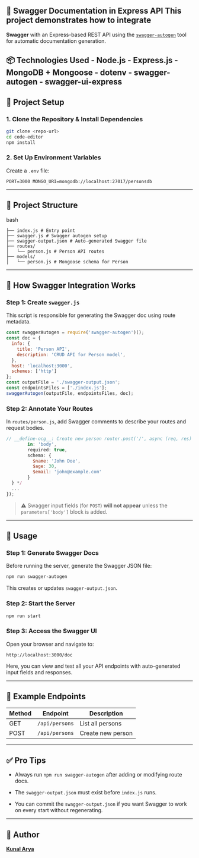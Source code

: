 
## 📘 Swagger Documentation in Express API This project demonstrates how to integrate 
**Swagger** with an Express-based REST API using the [`swagger-autogen`](https://www.npmjs.com/package/swagger-autogen) tool for automatic documentation generation. 
## 📦 Technologies Used - Node.js - Express.js - MongoDB + Mongoose - dotenv - swagger-autogen - swagger-ui-express

## 🔧 Project Setup 
### 1. Clone the Repository & Install Dependencies 
```bash
git clone <repo-url>
cd code-editor
npm install
```


### 2\. Set Up Environment Variables

Create a `.env` file:

`PORT=3000
MONGO_URI=mongodb://localhost:27017/personsdb` 

* * *

📁 Project Structure
--------------------

bash

```
├── index.js # Entry point 
├── swagger.js # Swagger autogen setup 
├── swagger-output.json # Auto-generated Swagger file 
├── routes/
│   └── person.js # Person API routes 
├── models/
│   └── person.js # Mongoose schema for Person
``` 

* * *

📘 How Swagger Integration Works
--------------------------------

### Step 1: Create `swagger.js`

This script is responsible for generating the Swagger doc using route metadata.

```js
const swaggerAutogen = require('swagger-autogen')(); 
const doc = { 
  info: { 
    title: 'Person API', 
    description: 'CRUD API for Person model',
  }, 
  host: 'localhost:3000', 
  schemes: ['http']
}; 
const outputFile = './swagger-output.json'; 
const endpointsFiles = ['./index.js']; 
swaggerAutogen(outputFile, endpointsFiles, doc);
``` 

### Step 2: Annotate Your Routes

In `routes/person.js`, add Swagger comments to describe your routes and request bodies.

```js
// __define-ocg__: Create new person router.post('/', async (req, res) => { // #swagger.tags = ['Person'] // #swagger.description = 'Create a new person' /* #swagger.parameters['body'] = {
        in: 'body',
        required: true,
        schema: {
          $name: 'John Doe',
          $age: 30,
          $email: 'john@example.com'
        }
  } */
  ...
});
``` 

> ⚠️ Swagger input fields (for `POST`) **will not appear** unless the `parameters['body']` block is added.

* * *

🚀 Usage
--------

### Step 1: Generate Swagger Docs

Before running the server, generate the Swagger JSON file:

```bash 
npm run swagger-autogen
``` 

This creates or updates `swagger-output.json`.

### Step 2: Start the Server

```bash 
npm run start
``` 

### Step 3: Access the Swagger UI

Open your browser and navigate to:

`http://localhost:3000/doc` 

Here, you can view and test all your API endpoints with auto-generated input fields and responses.

* * *

🧪 Example Endpoints
--------------------
| Method | Endpoint       | Description       |
| ------ | -------------- | ----------------- |
| GET    | `/api/persons` | List all persons  |
| POST   | `/api/persons` | Create new person |

* * *

✅ Pro Tips
----------

*   Always run `npm run swagger-autogen` after adding or modifying route docs.
    
*   The `swagger-output.json` must exist before `index.js` runs.
    
*   You can commit the `swagger-output.json` if you want Swagger to work on every start without regenerating.
    

* * *

👤 Author
---------

[**Kunal Arya**](https://github.com/kunalarya873/)